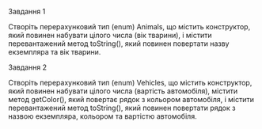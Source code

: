 Завдання 1

Створіть перерахунковий тип (enum) Animals, що містить конструктор, який повинен набувати цілого числа (вік тварини), і містити перевантажений метод toString(), який повинен повертати назву екземпляра та вік тварини.

Завдання 2

Створіть перерахунковий тип (enum) Vehicles, що містить конструктор, який повинен набувати цілого числа (вартість автомобіля), містити метод getColor(), який повертає рядок з кольором автомобіля, і містити перевантажений метод toString(), який повинен повертати рядок з назвою екземпляра, кольором та вартістю автомобіля.
